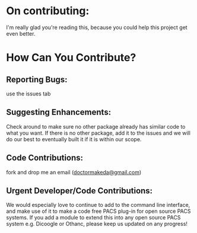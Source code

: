 # On contributing:

I'm really glad you're reading this, because you could help this project get even better.

# How Can You Contribute?

## Reporting Bugs: 
use the issues tab

## Suggesting Enhancements: 
Check around to make sure no other package already has
similar code to what you want. If there is no other package, add it to the issues
and we will do our best to eventually built it if it is within our scope.

## Code Contributions: 
fork and drop me an email (doctormakeda@gmail.com) 

## Urgent Developer/Code Contributions: 
We would especially love to continue to add to the command line interface,
and make use of it to make a code free PACS plug-in for open source PACS systems.
If you add a module to extend this into any open source PACS system e.g.
Dicoogle or Othanc, please keep us updated on any progress!  